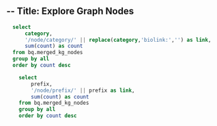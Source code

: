 --
Title: Explore Graph Nodes
--

```sql nodes_by_category
  select 
      category,
      '/node/category/' || replace(category,'biolink:','') as link,
      sum(count) as count
  from bq.merged_kg_nodes
  group by all
  order by count desc  
```

```sql nodes_by_prefix
    select 
        prefix,
        '/node/prefix/' || prefix as link,
        sum(count) as count
    from bq.merged_kg_nodes
    group by all
    order by count desc
```

<DataTable data={nodes_by_category} link=link title='Nodes by Category' />
<DataTable data={nodes_by_prefix} link=link title='Nodes by Prefix' />
